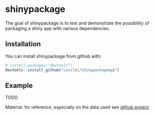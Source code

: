 # shinypackage

The goal of shinypackage is to test and demonstrate the possibility of packaging a shiny app with various dependencies.

## Installation

You can install shinypackage from github with:


``` r
# install.packages("devtools")
devtools::install_github("czeildi/shinypackageapp")
```
## Example

TODO

Material: for reference, especially on the data used see [github project](https://github.com/czeildi/meetup-presentations_budapest/tree/master/Meetup_2017_06_21)
